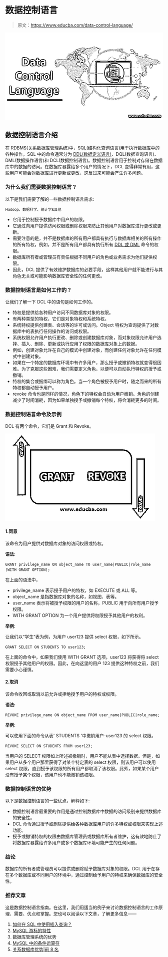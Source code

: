 # 数据控制语言

> 原文：<https://www.educba.com/data-control-language/>

![Data Control Language](img/7195fb81d2e61ab4bfc04d673d393b1e.png)



## 数据控制语言介绍

在 RDBMS(关系数据库管理系统)中，SQL(结构化查询语言)用于执行数据库中的各种操作。SQL 中的命令通常分为 [DDL(数据定义语言)](https://www.educba.com/data-definition-language/)、DQL(数据查询语言)、DML(数据操作语言)和 DCL(数据控制语言)。数据控制语言用于控制对存储在数据库中的数据的访问。在数据库暴露给多个用户的情况下，DCL 变得非常有用，这些用户可能会对数据库进行更新或更改，这反过来可能会产生许多问题。

### 为什么我们需要数据控制语言？

以下是我们需要了解的一些数据控制语言需求:

<small>Hadoop、数据科学、统计学&其他</small>

*   它用于控制授予数据库中用户的权限。
*   它通过向用户提供访问权限或删除权限来防止其他用户对数据库进行更改或更新。
*   需要注意的是，并不是数据库的所有用户都具有执行与数据库相关的所有操作的所有特权，例如，并不是所有用户都具有执行所有 [DDL 或 DML](https://www.educba.com/ddl-vs-dml/) 命令的权限。
*   数据库所有者或管理员有责任根据不同用户的角色或业务需求为他们提供权限。
*   因此，DCL 提供了有效维护数据库的必要手段，这样其他用户就不能进行与其角色无关或可能影响数据库安全性的任何更改。

### 数据控制语言是如何工作的？

让我们了解一下 DCL 中的语句是如何工作的。

*   特权是提供给各种用户访问不同数据库对象的权限。
*   有两种类型的特权，它们是对象特权和系统特权。
*   系统特权提供创建表、会话等的许可或访问。Object 特权为查询提供了对数据库中的表执行任何操作的访问或权限。
*   系统权限允许用户执行更改、删除或创建数据库对象，而对象权限允许用户选择、插入、删除、更新或执行应用了权限的数据库对象上的数据。
*   例如，创建对象允许在自己的模式中创建对象，而创建任何对象允许在任何模式中创建对象。
*   如果在一个特定的数据库环境中有许多用户，那么授予或撤销特权就变得很困难。为了克服这些困难，我们需要定义角色，以便可以自动执行特权的授予或撤销。
*   特权的集合或捆绑可以称为角色。当一个角色被授予用户时，随之而来的所有特权都自动授予用户。
*   revoke 命令也是同样的情况，角色下的特权会自动为用户撤销。角色的创建减少了时间消耗，因为如果单独授予或撤销每个特权，将会消耗更多的时间。

### 数据控制语言命令及示例

DCL 有两个命令，它们是 Grant 和 Revoke。

![Data Control Language Commands with Example](img/1eefb94f532b5c69d393257a4b14278c.png)



#### 1.同意

该命令为用户提供对数据库对象的访问权限或特权。

**语法:**

`GRANT privilege_name ON object_name TO user_name|PUBLIC|role_name [WITH GRANT OPTION];`

在上面的语法中，

*   privilege_name 表示授予用户的特权，如 EXECUTE 或 ALL 等。
*   object_name 是指数据库对象的名称，如视图、表等。
*   user_name 表示将被授予权限的用户的名称，PUBLIC 用于向所有用户授予权限。
*   WITH GRANT OPTION 为一个用户提供将权限授予其他用户的权利。

**举例:**

让我们以“学生”表为例，为用户 user123 提供 select 权限，如下所示。

`GRANT SELECT ON STUDENTS TO user123;`

在上面的命令中，如果我们使用 WITH GRANT 选项，user123 将获得将 select 权限授予其他用户的权限。因此，在向这里的用户 123 提供这种特权之前，我们需要小心谨慎。

#### 2.取消

该命令收回或取消以前允许或拒绝授予用户的特权或权限。

**语法:**

`REVOKE privilege_name ON object_name FROM user_name|PUBLIC|role_name;`

**举例:**

可以使用下面的命令从表' STUDENTS '中撤销用户-user123 的 select 权限。

`REVOKE SELECT ON STUDENTS FROM user123;`

当用户的 SELECT 权限如上所述被撤销时，用户不能从表中选择数据。但是，如果用户从多个用户那里获得了对某个特定表的 select 权限，则该用户可以使用 select 权限，直到授予该权限的所有用户都取消了该权限。此外，如果某个用户没有授予某个权限，该用户也不能撤销该权限。

### 数据控制语言的优势

以下是数据控制语言的一些优点，解释如下:

*   数据控制语言最重要的作用是通过控制数据库中数据的访问级别来提供数据库的安全性。
*   DCL 命令通过授予或删除提供给各种数据库用户的许多特权或权限来实现上述功能。
*   授予或撤销特权的权限由数据库管理员或数据库所有者维护，这有效地防止了将数据库暴露给许多用户或多个数据库环境可能产生的任何问题。

### 结论

数据库的所有者或管理员可以提供或删除赋予数据库对象的权限。DCL 用于在存在多个数据库或不同用户的环境中，通过控制给予用户的特权来确保数据库的安全性。

### 推荐文章

这是数据控制语言指南。在这里，我们用适当的例子来讨论数据控制语言的工作原理、需要、优点和掌握。您也可以阅读以下文章，了解更多信息——

1.  [如何在 SQL 中使用插入查询？](https://www.educba.com/sql-insert-query/)
2.  [MySQL 游标的特性](https://www.educba.com/cursor-in-mysql/)
3.  数据库管理系统的优势
4.  [MySQL 中的条件运算符](https://www.educba.com/condition-in-mysql/)
5.  [关系数据库优势|前 8 名](https://www.educba.com/relational-database-advantages/)






